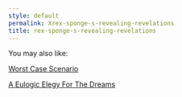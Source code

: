```yaml
---
style: default
permalink: Xrex-sponge-s-revealing-revelations
title: rex-sponge-s-revealing-revelations
---
```

You may also like:

[Worst Case Scenario](http://scp-wiki.net/worst-case-scenario)

[A Eulogic Elegy For The Dreams](http://scp-wiki.net/we-never-wanted-things-to-come-to-this)

